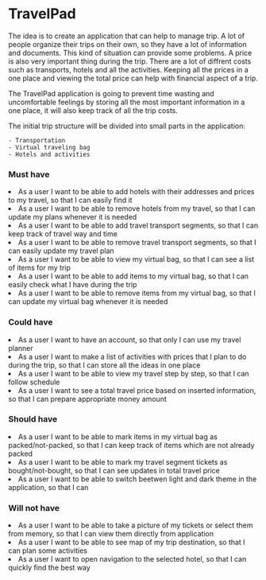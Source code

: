 # TravelPad

<p>The idea is to create an application that can help to manage trip. A lot of people organize their trips on their own, 
so they have a lot of information and documents. This kind of situation can provide some problems. A price is also very important thing during the trip. 
There are a lot of diffrent costs such as transports, hotels and all the activities. 
Keeping all the prices in a one place and viewing the total price can help with financial aspect of a trip. </p>
<p>The TravelPad application is going to prevent time wasting and uncomfortable feelings by storing all the most important information in a one place,
it will also keep track of all the trip costs.</p>

The initial trip structure will be divided into small parts in the application:

	- Transportation
	- Virtual traveling bag
	- Hotels and activities
  

<h3>Must have</h3>
  <li>As a user I want to be able to add hotels with their addresses and prices to my travel, so that I can easily find it</li>
  <li>As a user I want to be able to remove hotels from my travel, so that I can update my plans whenever it is needed</li>
  <li>As a user I want to be able to add travel transport segments, so that I can keep track of travel way and time</li>
  <li>As a user I want to be able to remove travel transport segments, so that I can easily update my travel plan</li>
  <li>As a user I want to be able to view my virtual bag, so that I can see a list of items for my trip</li>
  <li>As a user I want to be able to add items to my virtual bag, so that I can easily check what I have during the trip</li>
  <li>As a user I want to be able to remove items from my virtual bag, so that I can update my virtual bag whenever it is needed</li>
<h3>Could have</h3>
  <li>As a user I want to have an account, so that only I can use my travel planner</li>
  <li>As a user I want to make a list of activities with prices that I plan to do during the trip, so that I can store all the ideas in one place</li>
  <li>As a user I want to be able to view my travel step by step, so that I can follow schedule</li>
  <li>As a user I want to see a total travel price based on inserted information, so that I can prepare appropriate money amount</li>
<h3>Should have</h3>
  <li>As a user I want to be able to mark items in my virtual bag as packed/not-packed, so that I can keep track of items which are not already packed</li>
  <li>As a user I want to be able to mark my travel segment tickets as bought/not-bought, so that I can see updates in total travel price</li>
  <li>As a user I want to be able to switch beetwen light and dark theme in the application, so that I can 
<h3>Will not have</h3>
  <li>As a user I want to be able to take a picture of my tickets or select them from memory, so that I can view them directly from application</li>
  <li>As a user I want to be able to see map of my trip destination, so that I can plan some activities</li>
  <li>As a user I want to open navigation to the selected hotel, so that I can quickly find the best way</li>
